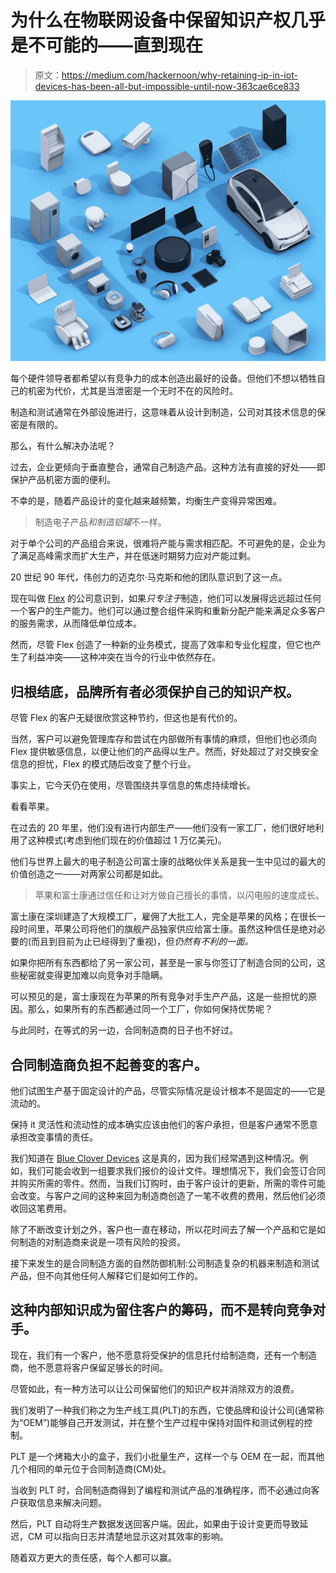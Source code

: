 # 为什么在物联网设备中保留知识产权几乎是不可能的——直到现在

> 原文：<https://medium.com/hackernoon/why-retaining-ip-in-iot-devices-has-been-all-but-impossible-until-now-363cae6ce833>

![](img/8997e8c7f5aa6beb160f146eb1f4e871.png)

每个硬件领导者都希望以有竞争力的成本创造出最好的设备。但他们不想以牺牲自己的机密为代价，尤其是当泄密是一个无时不在的风险时。

制造和测试通常在外部设施进行，这意味着从设计到制造，公司对其技术信息的保密是有限的。

那么，有什么解决办法呢？

过去，企业更倾向于垂直整合，通常自己制造产品。这种方法有直接的好处——即保护产品机密方面的便利。

不幸的是，随着产品设计的变化越来越频繁，均衡生产变得异常困难。

> 制造电子产品*和制造铝罐*不一样。

对于单个公司的产品组合来说，很难将产能与需求相匹配。不可避免的是，企业为了满足高峰需求而扩大生产，并在低迷时期努力应对产能过剩。

20 世纪 90 年代，伟创力的迈克尔·马克斯和他的团队意识到了这一点。

现在叫做 [Flex](https://flex.com/) 的公司意识到，如果*只专注于*制造，他们可以发展得远远超过任何一个客户的生产能力。他们可以通过整合组件采购和重新分配产能来满足众多客户的服务需求，从而降低单位成本。

然而，尽管 Flex 创造了一种新的业务模式，提高了效率和专业化程度，但它也产生了利益冲突——这种冲突在当今的行业中依然存在。

## **归根结底，品牌所有者必须保护自己的知识产权。**

尽管 Flex 的客户无疑很欣赏这种节约，但这也是有代价的。

当然，客户可以避免管理库存和尝试在内部做所有事情的麻烦，但他们也必须向 Flex 提供敏感信息，以便让他们的产品得以生产。然而，好处超过了对交换安全信息的担忧，Flex 的模式随后改变了整个行业。

事实上，它今天仍在使用，尽管围绕共享信息的焦虑持续增长。

看看苹果。

在过去的 20 年里，他们没有进行内部生产——他们没有一家工厂，他们很好地利用了这种模式(考虑到他们现在的价值超过 1 万亿美元)。

他们与世界上最大的电子制造公司富士康的战略伙伴关系是我一生中见过的最大的价值创造之一——对两家公司都是如此。

> 苹果和富士康通过信任和让对方做自己擅长的事情，以闪电般的速度成长。

富士康在深圳建造了大规模工厂，雇佣了大批工人，完全是苹果的风格；在很长一段时间里，苹果公司将他们的旗舰产品独家供应给富士康。虽然这种信任是绝对必要的(而且到目前为止已经得到了重视)，但*仍然有不利的一面。*

如果你把所有东西都给了另一家公司，甚至是一家与你签订了制造合同的公司，这些秘密就变得更加难以向竞争对手隐瞒。

可以预见的是，富士康现在为苹果的所有竞争对手生产产品，这是一些担忧的原因。那么，如果所有的东西都通过同一个工厂，你如何保持优势呢？

与此同时，在等式的另一边，合同制造商的日子也不好过。

## 合同制造商负担不起善变的客户。

他们试图生产基于固定设计的产品，尽管实际情况是设计根本不是固定的——它是流动的。

保持 it 灵活性和流动性的成本确实应该由他们的客户承担，但是客户通常不愿意承担改变事情的责任。

我们知道在 [Blue Clover Devices](https://www.bcdevices.com/) 这是真的，因为我们经常遇到这种情况。例如，我们可能会收到一组要求我们报价的设计文件。理想情况下，我们会签订合同并购买所需的零件。然而，当我们订购时，由于客户设计的更新，所需的零件可能会改变。与客户之间的这种来回为制造商创造了一笔不收费的费用，然后他们必须收回这笔费用。

除了不断改变计划之外，客户也一直在移动，所以花时间去了解一个产品和它是如何制造的对制造商来说是一项有风险的投资。

接下来发生的是合同制造方面的自然防御机制:公司制造复杂的机器来制造和测试产品，但不向其他任何人解释它们是如何工作的。

## 这种内部知识成为留住客户的筹码，而不是转向竞争对手。

现在，我们有一个客户，他不愿意将受保护的信息托付给制造商，还有一个制造商，他不愿意将客户保留足够长的时间。

尽管如此，有一种方法可以让公司保留他们的知识产权并消除双方的浪费。

我们发明了一种我们称之为生产线工具(PLT)的东西，它使品牌和设计公司(通常称为“OEM”)能够自己开发测试，并在整个生产过程中保持对固件和测试例程的控制。

PLT 是一个烤箱大小的盒子，我们小批量生产，这样一个与 OEM 在一起，而其他几个相同的单元位于合同制造商(CM)处。

当收到 PLT 时，合同制造商得到了编程和测试产品的准确程序，而不必通过向客户获取信息来解决问题。

然后，PLT 自动将生产数据发送回客户端。因此，如果由于设计变更而导致延迟，CM 可以指向日志并清楚地显示这对其效率的影响。

随着双方更大的责任感，每个人都可以赢。